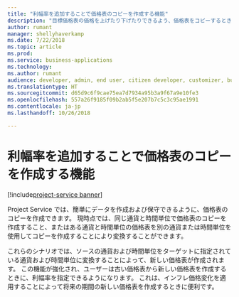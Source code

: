 ```yaml
---
title: "利幅率を追加することで価格表のコピーを作成する機能"
description: "目標価格表の価格を上げたり下げたりできるよう、価格表をコピーするときに利幅率を追加します。"
author: rumant
manager: shellyhaverkamp
ms.date: 7/22/2018
ms.topic: article
ms.prod: 
ms.service: business-applications
ms.technology: 
ms.author: rumant
audience: developer, admin, end user, citizen developer, customizer, business analyst, IT pro
ms.translationtype: HT
ms.sourcegitcommit: d65d9c6f9cae75ea7d7934a95b3a9f67a9e10fe3
ms.openlocfilehash: 557a26f9185f09b2ab5f5e207b7c5c3c95ae1991
ms.contentlocale: ja-jp
ms.lasthandoff: 10/26/2018

---
```

#  <a name="ability-to-make-copies-of-price-lists-by-adding-a-markup-percentage"></a>利幅率を追加することで価格表のコピーを作成する機能

[!include[project-service banner](../../../includes/project-service.md)]




Project Service では、簡単にデータを作成および保守できるように、価格表のコピーを作成できます。 現時点では、同じ通貨と時間単位で価格表のコピーを作成すること、またはある通貨と時間単位の価格表を別の通貨または時間単位を使用してコピーを作成することにより変換することができます。 

これらのシナリオでは、ソースの通貨および時間単位をターゲットに指定されている通貨および時間単位に変換することによって、新しい価格表が作成されます。 この機能が強化され、ユーザーは古い価格表から新しい価格表を作成するときに、利幅率を指定できるようになります。 これは、インフレ価格変化を適用することによって将来の期間の新しい価格表を作成するときに便利です。

